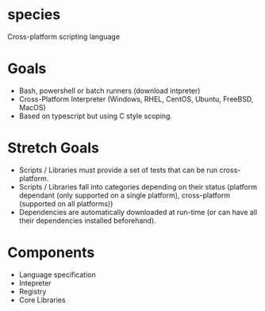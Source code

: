 # species
Cross-platform scripting language

Goals
=====

- Bash, powershell or batch runners (download intpreter)
- Cross-Platform Interpreter (Windows, RHEL, CentOS, Ubuntu, FreeBSD, MacOS)
- Based on typescript but using C style scoping.

Stretch Goals
=============
- Scripts / Libraries must provide a set of tests that can be run cross-platform.
- Scripts / Libraries fall into categories depending on their status (platform dependant (only supported on a single platform), cross-platform (supported on all platforms))
- Dependencies are automatically downloaded at run-time (or can have all their dependencies installed beforehand).

Components
==========
- Language specification
- Intepreter
- Registry
- Core Libraries
